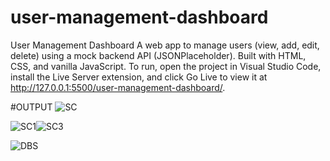 # user-management-dashboard
User Management Dashboard A web app to manage users (view, add, edit, delete) using a mock backend API (JSONPlaceholder). Built with HTML, CSS, and vanilla JavaScript. To run, open the project in Visual Studio Code, install the Live Server extension, and click Go Live to view it at http://127.0.0.1:5500/user-management-dashboard/.

#OUTPUT
![SC](https://github.com/user-attachments/assets/62a4d36c-2ed1-4f1e-bc13-5dc22e6b210b)

![SC1](https://github.com/user-attachments/assets/9599a2fd-991f-4d1a-868b-be2e5a2cd901)![SC3](https://github.com/user-attachments/assets/4cd5bacf-2509-48fa-93d3-f5092c54525a)


![DBS](https://github.com/user-attachments/assets/c5c01d15-a4d0-43a8-9e20-13f68202f96f)
